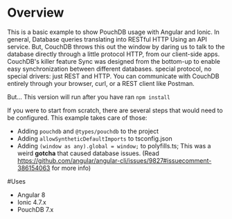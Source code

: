 # Overview
This is a basic example to show PouchDB usage with Angular and Ionic. 
In general, Database queries translating into RESTful HTTP Using an API service. But,  CouchDB throws this out the window by daring us to talk to the database directly through a little protocol HTTP, from our client-side apps.
CouchDB's killer feature Sync was designed from the bottom-up to enable easy synchronization between different databases.
special protocol, no special drivers: just REST and HTTP. You can communicate with CouchDB entirely through your browser, curl, or a REST client like Postman.

But...
This version will run after you have ran ```npm install```

If you were to start from scratch, there are several steps that would need to be configured. This example takes care of those:
* Adding ```pouchdb``` and ```@types/pouchdb``` to the project
* Adding ```allowSyntheticDefaultImports``` to tsconfig.json
* Adding ```(window as any).global = window;``` to polyfills.ts; This was a weird __gotcha__  that caused database issues. (Read https://github.com/angular/angular-cli/issues/9827#issuecomment-386154063 for more info)


#Uses
* Angular 8
* Ionic 4.7.x
* PouchDB 7.x

